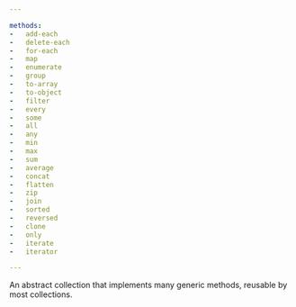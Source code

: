 ```yaml
---

methods:
-   add-each
-   delete-each
-   for-each
-   map
-   enumerate
-   group
-   to-array
-   to-object
-   filter
-   every
-   some
-   all
-   any
-   min
-   max
-   sum
-   average
-   concat
-   flatten
-   zip
-   join
-   sorted
-   reversed
-   clone
-   only
-   iterate
-   iterator

---
```


An abstract collection that implements many generic methods, reusable by most
collections.

